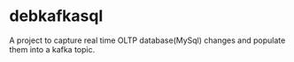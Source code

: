 # debkafkasql
A project to capture real time OLTP database(MySql) changes and populate them into a kafka topic. 



